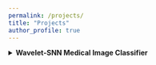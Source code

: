 ```yaml
---
permalink: /projects/
title: "Projects"
author_profile: true
---
```


<details>
  <summary>
    <strong>Wavelet-SNN Medical Image Classifier</strong>
  </summary>
  <p>
    This project leverages wavelet-transformed grayscale medical images and uses a spiking neural network (SNN) built with PyTorch and snntorch to perform classification. It's part of a broader research focus intersecting biomedical image analysis and neuromorphic computing.
    
    🔗 <a href="https://github.com/yourusername/wavelet-snn-classifier" target="_blank">View on GitHub</a>
  </p>

</details>
